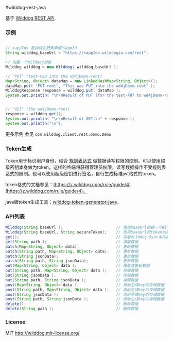 #wilddog-rest-java

基于 [Wilddog REST API](https://z.wilddog.com/rest/quickstart).
### 示例

```java

// <appId> 替换成在野狗申请的appId
String wilddog_baseUrl = "https://<appId>.wilddogio.com/rest";

// 创建一个Wilddog对象
Wilddog wilddog = new Wilddog( wilddog_baseUrl );

// "PUT" (test-map into the wd4jDemo-root)
Map<String, Object> dataMap = new LinkedHashMap<String, Object>();
dataMap.put( "PUT-root", "This was PUT into the wd4jDemo-root" );
WilddogResponse response = wilddog.put( dataMap );
System.out.println( "\n\nResult of PUT (for the test-PUT to wd4jDemo-root):\n" + response );


// "GET" (the wd4jDemo-root)
response = wilddog.get();
System.out.println( "\n\nResult of GET:\n" + response );
System.out.println("\n");


```
更多示例 参见 `com.wilddog.client.rest.demo.Demo`

### Token生成

Token用于标识用户身份，结合 [规则表达式](https://z.wilddog.com/rule/quickstart) 做数据读写权限的控制。可以使用超级密钥本身做为token，这样的终端将获得管理员权限，读写数据操作不受规则表达式的限制。也可以使用超级密钥进行签名，自行生成标准jwt格式的token。

token格式的文档参见：[https://z.wilddog.com/rule/guide/4](https://z.wilddog.com/rule/guide/4)。

java版token生成工具：[wilddog-token-generator-java](https://github.com/WildDogTeam/wilddog-token-generator-java)。


### API列表

```java
Wilddog(String baseUrl );                       // 使用baseUrl创建一个Wilddog Sync 实例
Wilddog(String baseUrl, String secureToken);    // 使用baseUrl和token创建一个实例
get();                                          // 读取Wilddog Sync中的数据 
get(String path );                              // 读取数据 
patch(Map<String, Object> data);                // 更新数据
patch(String path, Map<String, Object> data);   // 更新数据
patch(String jsonData);                         // 更新数据
patch(String path, String jsonData);            // 更新数据
put(Map<String, Object> data );                 // 覆盖式更新数据
put(String path, Map<String, Object> data );    // 存储数据
put(String jsonData );                          // 存储数据
put(String path, String jsonData );             // 存储数据
post(Map<String, Object> data );                // 自动生成key的存储数据
post(String path, Map<String, Object> data );   // 自动生成key的存储数据
post(String jsonData );                         // 自动生成key的存储数据
post(String path, String jsonData );            // 自动生成key的存储数据
delete();                                       // 删除数据
delete(String path );                           // 删除数据
```


### License
MIT
http://wilddog.mit-license.org/